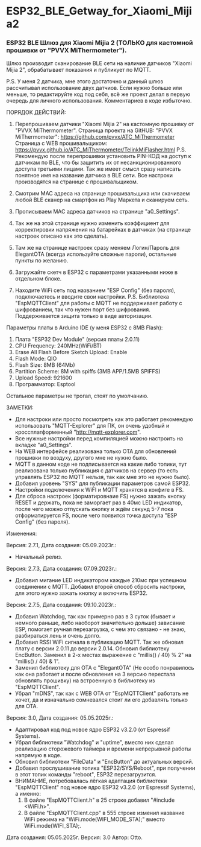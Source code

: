 # ESP32_BLE_Getway_for_Xiaomi_Mijia2

### ESP32 BLE Шлюз для Xiaomi Mijia 2 (ТОЛЬКО для кастомной прошивки от "PVVX MiThermometer").

  Шлюз производит сканирование BLE сети на наличие датчиков "Xiaomi Mijia 2", обрабатывает показания и публикует по MQTT.

  P.S. У меня 2 датчика, мне этого достаточно и данный шлюз рассчитывал использование двух датчиов.
  Если нужно больше или меньше, то редактируйте код под себя, всё же проект делал в первую очередь для личного использования. Комментариев в коде избыточно.



  ПОРЯДОК ДЕЙСТВИЙ:
  1) Перепрошиваем датчики "Xiaomi Mijia 2" на кастомную прошивку от "PVVX MiThermometer".
  Страница проекта на GitHUB: "PVVX MiThermometer": https://github.com/pvvx/ATC_MiThermometer
  Страница с WEB прошивальщиком: https://pvvx.github.io/ATC_MiThermometer/TelinkMiFlasher.html
  P.S. Рекомендую после перепрошивки установить PIN-КОД на доступ к датчикам по BLE, что бы защитить их от несанкционированного доступа третьими лицами.
  Так же имеет смысл сразу написать понятное имя на название датчика в BLE сети. Все настроки производятся на странице с прошивальщиком.

  2) Смотрим MAC адреса на странице прошивальщика или скачиваем любой BLE сканер на смартфон из Play Маркета и сканируем сеть.

  3) Прописываем MAC адреса датчиков на странице "a0_Settings".

  4) Так же на этой странице нужно изменить коэффициент для корректировки напряжения на батарейках в датчиках (на странице настроек описано как это сделать).

  5) Там же на странице настроек сразу меняем Логин/Пароль для ElegantOTA (всегда используйте сложные пароли), остальные пункты по желанию.
  
  6) Загружайте скетч в ESP32 с  параметрами указанными ниже в отдельном блоке.

  7) Находите WiFi сеть под названием "ESP Config" (без пароля), подключаетесь и вводите свои настройки.
  P.S. Библиотека "EspMQTTClient" для работы с MQTT не поддерживает работу с шифрованием, так что нужен порт без шифрования. Поддерживается зищита только в виде авторизации.



  Параметры платы в Arduino IDE (у меня ESP32 с 8MB Flash):
  1) Плата "ESP32 Dev Module" (версия платы 2.0.11)
  2) CPU Frequency: 240MHz(WiFi/BT)
  3) Erase All Flash Before Sketch Upload: Enable
  4) Flash Mode: QIO
  5) Flash Size: 8MB (64Mb)
  6) Partition Scheme: 8M with spiffs (3MB APP/1.5MB SPIFFS)
  7) Upload Speed: 921600
  8) Программатор: Esptool

  Остальное параметры не трогал, стоят по умолчанию.



  ЗАМЕТКИ:
  - Для настроки или просто посмотреть как это работает рекомендую использовать "MQTT-Explorer" для ПК, он очень удобный и кроссплатформенный "http://mqtt-explorer.com".
  - Все нужные настройки перед компиляцией можно настроить на вкладке "a0_Settings".
  - На WEB интерфейсе реализована только OTA для обновлений прошивки по воздуху, другого мне не нужно было.
  - MQTT в данном коде не подписывается на какие либо топики, тут реализована только публикация с датчиков на сервер (то есть управлять ESP32 по MQTT нельзя, так как мне это не нужно было).
  - Добавил уровень "SYS" для публикации параметров самой ESP32.
  - Настройки подключения к WiFI и MQTT хранятся в конфиге в FS.
  - Для сброса настроек (форматировнаие FS) нужно зажать кнопку RESET и держать, пока не заморгает раз в 40мс LED индикатор,
  после чего можно отпускать кнопку и ждём секунд 5-7 пока отформатируется FS, после чего появится точка доступа "ESP Config" (без пароля).




Изменения:

Версия: 2.7.1, Дата создания: 05.09.2023г.:
  - Начальный релиз.

Версия: 2.7.3, Дата создания: 07.09.2023г.:
  - Добавил мигание LED индикатором каждые 210мс при успешном соединении с MQTT. Добавил второй способ сбросить настроки, для этого нужно зажать кнопку и включить ESP32.
  
Версия: 2.7.5, Дата создания: 09.10.2023г.:
  - Добавил Watchdog, так как примерно раз в 3 суток (бывает и немного раньше, либо наоборот значительно дольше) зависание ESP, помогает ручная перезагрузка, с чем это связано - не знаю, разбираться лень и очень долго.
  - Добавил RSSI WiFi сигнала в публикацию MQTT. Так же обновил плату с версии 2.0.11 до версии 2.0.14. Обновил библиотеку EncButton. Заменил в 2-х местах выражение с "millis() / 40) % 2" на "millis() / 40) & 1".
  - Заменил библиотеку для OTA с "ElegantOTA" (Не особо понравилось как она работает и после обновления на 3 версию перестала обновлять прошивку) на встроенную в библиотеку из "EspMQTTClient".
  - Убрал "mDNS", так как с WEB OTA от "EspMQTTClient" работать не хочет, да и изначально сомневался стоит ли его добавлять только для OTA.

Версия: 3.0, Дата создания: 05.05.2025г.:
  - Адаптировал код под новое ядро ESP32 v3.2.0 (от Espressif Systems).
  - Убрал библиотеки "Watchdog" и "uptime", вместо них сделал реализацию сторожевого таймера и времени непрерывной работы напрямую в коде.
  - Обновил библиотеки "FileData" и "EncButton" до актуальных версий.
  - Добавил прослушивание топика "ESP32/SYS/Reboot", при получении в этот топик команды "reboot", ESP32 перезагрузится.
  - ВНИМАНИЕ, потребовалась лёгкая адаптация библиотеки "EspMQTTClient" под новое ядро ESP32 v3.2.0 (от Espressif Systems), а именно:
      1) В файле "EspMQTTClient.h" в 25 строке добавил "#include <WiFi.h>".
      2) В файле "EspMQTTClient.cpp" в 555 строке изменил название WiFi режима на "WiFi.mode(WIFI_MODE_STA);" вместо WiFi.mode(WIFI_STA);.



  Дата создания: 05.05.2025г.
  Версия: 3.0
  Автор: Otto.
